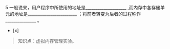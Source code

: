 5
一般说来，用户程序中所使用的地址是____________________ ,而内存中各存储单元的地址是________________________
；将前者转变为后者的过程称作_______________ 。
- [x]  

> 知识点：虚拟内存管理实验。
